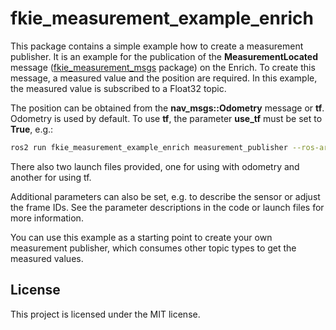 # fkie_measurement_example_enrich

This package contains a simple example how to create a measurement publisher.
It is an example for the publication of the **MeasurementLocated** message ([fkie_measurement_msgs](https://github.com/fkie/fkie_measurement_msgs) package) on the Enrich.
To create this message, a measured value and the position are required.
In this example, the measured value is subscribed to a Float32 topic.

The position can be obtained from the **nav_msgs::Odometry** message or **tf**.
Odometry is used by default.
To use **tf**, the parameter **use_tf** must be set to **True**, e.g.:

```bash
ros2 run fkie_measurement_example_enrich measurement_publisher --ros-args -p use_tf:=True
```

There also two launch files provided, one for using with odometry and another for using tf.

Additional parameters can also be set, e.g. to describe the sensor or adjust the frame IDs. See the parameter descriptions in the code or launch files for more information.

You can use this example as a starting point to create your own measurement publisher, which consumes other topic types to get the measured values.

## License
This project is licensed under the MIT license.
